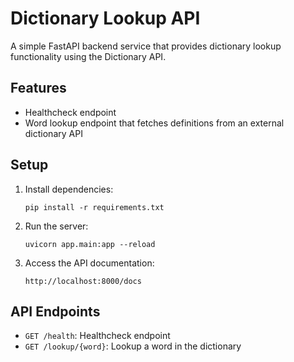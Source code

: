 # Dictionary Lookup API

A simple FastAPI backend service that provides dictionary lookup functionality using the Dictionary API.

## Features

- Healthcheck endpoint
- Word lookup endpoint that fetches definitions from an external dictionary API

## Setup

1. Install dependencies:
   ```
   pip install -r requirements.txt
   ```

2. Run the server:
   ```
   uvicorn app.main:app --reload
   ```

3. Access the API documentation:
   ```
   http://localhost:8000/docs
   ```

## API Endpoints

- `GET /health`: Healthcheck endpoint
- `GET /lookup/{word}`: Lookup a word in the dictionary 